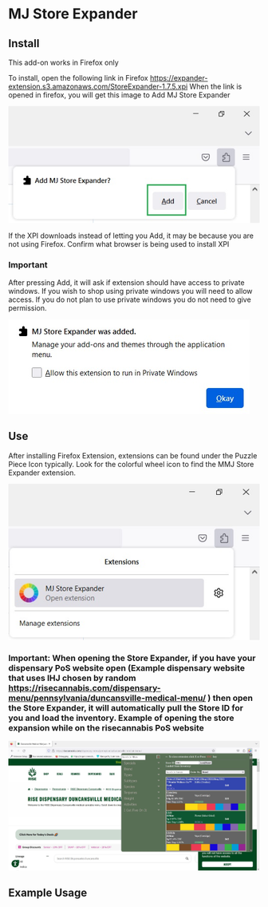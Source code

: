 # MJ Store Expander

## Install
This add-on works in Firefox only

To install, open the following link in Firefox https://expander-extension.s3.amazonaws.com/StoreExpander-1.7.5.xpi
When the link is opened in firefox, you will get this image to Add MJ Store Expander

![Add to Firefox](https://raw.githubusercontent.com/pammjdev/extension/54d604c0b12721576ddf19082a83a5898ff40f7d/add.jpg)

If the XPI downloads instead of letting you Add, it may be because you are not using Firefox. Confirm what browser is being used to install XPI

### Important
After pressing Add, it will ask if extension should have access to private windows. If you wish to shop using private windows you will need to allow access. If you do not plan to use private windows you do not need to give permission.

![Add to Firefox](https://raw.githubusercontent.com/pammjdev/extension/54d604c0b12721576ddf19082a83a5898ff40f7d/private_window.jpg)

## Use
After installing Firefox Extension, extensions can be found under the Puzzle Piece Icon typically. Look for the colorful wheel icon to find the MMJ Store Expander extension.

![Find In Firefox](https://raw.githubusercontent.com/pammjdev/extension/54d604c0b12721576ddf19082a83a5898ff40f7d/find_extension.jpg)

### Important: When opening the Store Expander, if you have your dispensary PoS website open (Example dispensary website that uses IHJ chosen by random https://risecannabis.com/dispensary-menu/pennsylvania/duncansville-medical-menu/ ) then open the Store Expander, it will automatically pull the Store ID for you and load the inventory. Example of opening the store expansion while on the risecannabis PoS website

![Load Store](https://raw.githubusercontent.com/pammjdev/extension/54d604c0b12721576ddf19082a83a5898ff40f7d/load_store.jpg)

## Example Usage

